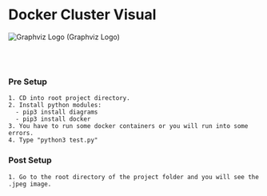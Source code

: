 # Docker Cluster Visual
![Graphviz Logo](https://graphviz.org/Resources/app.png)
(Graphviz Logo)

<br/>
<br/>

### Pre Setup
```
1. CD into root project directory.
2. Install python modules: 
  - pip3 install diagrams
  - pip3 install docker
3. You have to run some docker containers or you will run into some errors.
4. Type "python3 test.py" 
```

### Post Setup
```
1. Go to the root directory of the project folder and you will see the .jpeg image. 
```

                      
<br/>
<br/>

